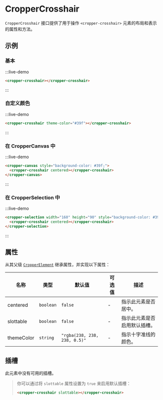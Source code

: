 # CropperCrosshair

`CropperCrosshair` 接口提供了用于操作 `<cropper-crosshair>` 元素的布局和表示的属性和方法。

## 示例

### 基本

:::live-demo

```html
<cropper-crosshair></cropper-crosshair>
```

:::

### 自定义颜色

:::live-demo

```html
<cropper-crosshair theme-color="#39f"></cropper-crosshair>
```

:::

### 在 CropperCanvas 中

:::live-demo

```html
<cropper-canvas style="background-color: #39f;">
  <cropper-crosshair centered></cropper-crosshair>
</cropper-canvas>
```

:::

### 在 CropperSelection 中

:::live-demo

```html
<cropper-selection width="160" height="90" style="background-color: #39f;">
  <cropper-crosshair centered></cropper-crosshair>
</cropper-selection>
```

:::

## 属性

从其父级 [`CropperElement`](cropper-element.html) 继承属性，并实现以下属性：

| 名称 | 类型 | 默认值 | 可选值 | 描述 |
| --- | --- | --- | --- | --- |
| centered | `boolean` | `false` | - | 指示此元素是否居中。 |
| slottable | `boolean` | `false` | - | 指示此元素是否启用默认插槽。 |
| themeColor | `string` | `"rgba(238, 238, 238, 0.5)"` | - | 指示十字准线的颜色。 |

## 插槽

此元素中没有可用的插槽。

> 你可以通过将 `slottable` 属性设置为 `true` 来启用默认插槽：
>
> ```html
> <cropper-crosshair slottable></cropper-crosshair>
> ```
